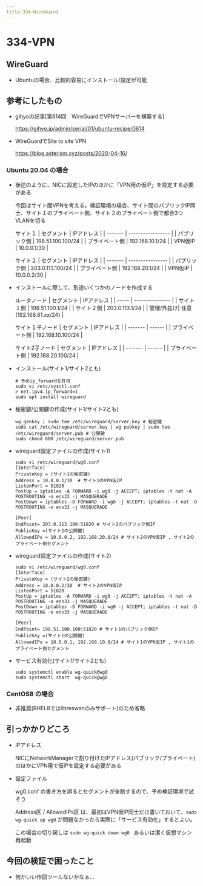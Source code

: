```yaml
---
title:334-WireGuard
---
```


# 334-VPN


## WireGuard

- Ubuntuの場合、比較的容易にインストール/設定が可能

## 参考にしたもの

- gihyoの記事[第614回　WireGuardでVPNサーバーを構築する]

  https://gihyo.jp/admin/serial/01/ubuntu-recipe/0614
- WireGuardでSite to site VPN

  https://blog.asterism.xyz/posts/2020-04-16/

### Ubuntu 20.04 の場合

- 後述のように、NICに設定したIPのほかに「VPN用の仮IP」を設定する必要がある

  今回はサイト間VPNを考える。検証環境の場合、サイト間のパブリックIP同士、サイト１のプライベート側、サイト２のプライベート側で都合3つVLANを切る
  
  サイト１
  | セグメント   | IPアドレス            |
  | ------- | ----------------- |
  | パブリック側  | 198.51.100.100/24 |
  | プライベート側 | 192.168.10.1/24   |
  | VPN仮IP  | 10.0.0.1/30                  |
  
  サイト２
  | セグメント   | IPアドレス           |
  | ------- | ---------------- |
  | パブリック側  | 203.0.113.100/24 |
  | プライベート側 | 192.168.20.1/24  |
  | VPN仮IP  | 10.0.0.2/30                 |

- インストールに際して、別途いくつかのノードを作成する

  ルータノード
  | セグメント | IPアドレス          |
  | ----- | --------------- |
  | サイト１側 | 198.51.100.1/24 |
  | サイト２側 | 203.0.113.1/24                |
  | 管理/外抜け| 任意(192.168.81.xx/24) |
 
  サイト１子ノード
  | セグメント   | IPアドレス |
  | ------- | ------ |
  | プライベート側 | 192.168.10.100/24       |

  サイト2子ノード
  | セグメント   | IPアドレス |
  | ------- | ------ |
  | プライベート側 | 192.168.20.100/24       |

- インストール(サイト1/サイト2とも)
  
  ```
  # 予めip_forwardを許可
  sudo vi /etc/sysctl.conf
  > net.ipv4.ip_forward=1
  sudo apt install wireguard
  ```

- 秘密鍵/公開鍵の作成(サイト1/サイト2とも)
  
  ```
  wg genkey | sudo tee /etc/wireguard/server.key # 秘密鍵
  sudo cat /etc/wireguard/server.key | wg pubkey | sudo tee /etc/wireguard/server.pub # 公開鍵
  sudo chmod 600 /etc/wireguard/server.pub
  ```

- wireguard設定ファイルの作成(サイト1)
  
  ```
  sudo vi /etc/wireguard/wg0.conf
  [Interface]
  PrivateKey = (サイト1の秘密鍵)
  Address = 10.0.0.1/30  # サイト1のVPN仮IP
  ListenPort = 51820
  PostUp = iptables -A FORWARD -i wg0 -j ACCEPT; iptables -t nat -A POSTROUTING -o ens33 -j MASQUERADE
  PostDown = iptables -D FORWARD -i wg0 -j ACCEPT; iptables -t nat -D POSTROUTING -o ens33 -j MASQUERADE
  
  [Peer]
  EndPoint= 203.0.113.100:51820 # サイト2のパブリック側IP
  PublicKey =(サイト2の公開鍵)
  AllowedIPs = 10.0.0.2, 192.168.20.0/24 # サイト2のVPN仮IP , サイト2のプライベート側セグメント
  ```

- wireguard設定ファイルの作成(サイト2)
  
  ```
  sudo vi /etc/wireguard/wg0.conf
  [Interface]
  PrivateKey = (サイト2の秘密鍵)
  Address = 10.0.0.2/30  # サイト2のVPN仮IP
  ListenPort = 51820
  PostUp = iptables -A FORWARD -i wg0 -j ACCEPT; iptables -t nat -A POSTROUTING -o ens33 -j MASQUERADE
  PostDown = iptables -D FORWARD -i wg0 -j ACCEPT; iptables -t nat -D POSTROUTING -o ens33 -j MASQUERADE
  
  [Peer]
  EndPoint= 198.51.100.100:51820 # サイト1のパブリック側IP
  PublicKey =(サイト1の公開鍵)
  AllowedIPs = 10.0.0.1, 192.168.10.0/24 # サイト1のVPN仮IP , サイト1のプライベート側セグメント
  ```

- サービス有効化(サイト1/サイト2とも)

  ```
  sudo systemctl enable wg-quick@wg0
  sudo systemctl start  wg-quick@wg0
  ```

### CentOS8 の場合

- 非推奨(RHEL8ではlibreswanのみサポート)のため省略

## 引っかかりどころ

- IPアドレス

  NICにNetworkManagerで割り付けたIPアドレス(パブリック/プライベート)のほかにVPN用で仮IPを設定する必要がある

- 設定ファイル

  wg0.conf の書き方を誤るとセグメントが全断するので、予め検証環境で試そう

  Address区 / AllowedIPs区 は、最初はVPN仮IP同士だけ書いておいて、``` sudo wg-quick up wg0 ``` が問題なかったら実際に「サービス有効化」するとよい。

  この場合の切り戻しは ```sudo wg-quick down wg0 ``` あるいは潔く仮想マシン再起動

## 今回の検証で困ったこと

- 何かいい作図ツールないかなぁ...
